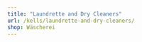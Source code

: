 ```yaml
---
title: "Laundrette and Dry Cleaners"
url: /kells/laundrette-and-dry-cleaners/
shop: Wäscherei
---
```

